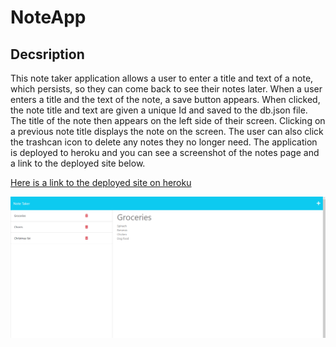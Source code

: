 # NoteApp

## Decsription
This note taker application allows a user to enter a title and text of a note, which persists, so they can come back to see their notes later. When a user enters a title and the text of the note, a save button appears. When clicked, the note title and text are given a unique Id and saved to the db.json file. The title of the note then appears on the left side of their screen. Clicking on a previous note title displays the note on the screen. The user can also click the trashcan icon to delete any notes they no longer need. The application is deployed to heroku and you can see a screenshot of the notes page and a link to the deployed site below. 


[Here is a link to the deployed site on heroku](https://radiant-ravine-01589-dee562bfc599.herokuapp.com/notes)

![Here is a screenshot of the site](./img/example.png)
